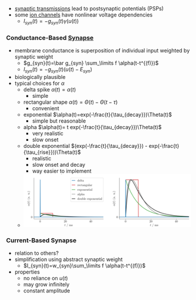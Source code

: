 + [synaptic transmissions](../Plasticity/Synaptic%20Transmission%20of%20Chemical%20Synapses.md) lead to postsynaptic potentials (PSPs)
+ some [ion channels](../Neurons/Ion%20Channels.md) have nonlinear voltage dependencies
	+ $I_{syn}(t)=-g_{syn}(t)\gamma(u(t))$
### Conductance-Based [Synapse](../Neurons/Synapses.md)
+ membrane conductance is superposition of individual input weighted by synaptic weight
	+ $g_{syn}(t)=\bar g_{syn} \sum_\limits f \alpha(t-t^{(f)})$
	+ $I_{syn}(t)=-g_{syn}(t)(u(t)-E_{syn})$ 
+ biologically plausible
+ typical choices for $\alpha$ 
	+ delta spike $\alpha(t)=\alpha(t)$
		+ simple
	+ rectangular shape $\alpha(t)=\Theta(t)-\Theta(t-\tau)$
		+ convenient
	+ exponential $\alpha(t)=exp(-\frac{t}{\tau_{decay}})\Theta(t)$
		+ simple but reasonable
	+ alpha $\alpha(t)= t exp(-\frac{t}{\tau_{decay}})\Theta(t)$
		+ very realistic
		+ slow onset
	+ double exponential $(exp(-\frac{t}{\tau_{decay}}) - exp(-\frac{t}{\tau_{rise}}))\Theta(t)$
		+ realistic 
		+ slow onset and decay
		+ way easier to implement
	+ ![](../../../z_images/Pasted%20image%2020250617095008.png)
### Current-Based Synapse
+ relation to others?
+ simplification using abstract synaptic weight
	+ $I_{syn}(t)=w_{syn}\sum_\limits f \alpha(t-t^{(f)})$
+ properties
	+ no reliance on $u(t)$
	+ may grow infinitely
	+ constant amplitude